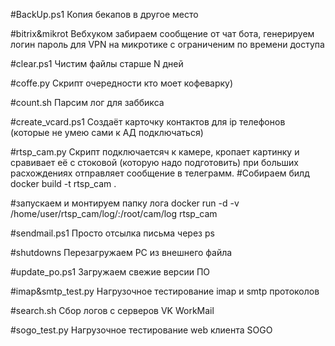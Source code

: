 #BackUp.ps1
Копия бекапов в другое место

#bitrix&mikrot
Вебхуком забираем сообщение от чат бота, генерируем логин пароль для VPN на микротике с ограниченим по времени доступа

#clear.ps1
Чистим файлы старше N дней

#coffe.py
Скрипт очередности кто моет кофеварку) 

#count.sh
Парсим лог для заббикса

#create_vcard.ps1
Создаёт карточку контактов для ip телефонов (которые не умею сами к АД подключаться)

#rtsp_cam.py
Скрипт подключаетсяч к камере, кропает картинку и сравивает её с стоковой (которую надо подготовить) при больших расхождениях отправляет сообщение в телеграмм.
  #Собираем билд
  docker build -t rtsp_cam .

  #запускаем и монтируем папку лога
  docker run -d -v /home/user/rtsp_cam/log/:/root/cam/log rtsp_cam
  
#sendmail.ps1
Просто отсылка письма через ps

#shutdowns
Перезагружаем PC из внешнего файла

#update_po.ps1
Загружаем свежие версии ПО

#imap&smtp_test.py
Нагрузочное тестирование imap и smtp протоколов

#search.sh
Сбор логов с серверов VK WorkMail

#sogo_test.py
Нагрузочное тестирование web клиента SOGO
